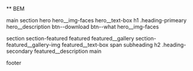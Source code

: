 ** BEM


main
  section hero
    hero__img-faces
    hero__text-box
      h1 .heading-primeary
      hero__description
      btn--download
      btn--what
    hero__img-faces

  
  section section-featured featured
    featured__gallery
       section-featured__gallery-img
    featured__text-box
      span subheading
      h2 .heading-secondary
      featured__description
main






footer 










